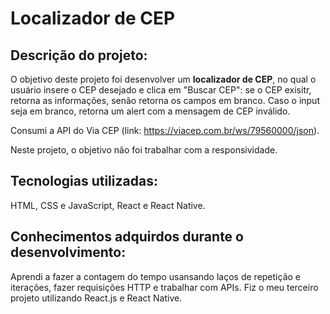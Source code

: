 # Localizador de CEP

## Descrição do projeto:
O objetivo deste projeto foi desenvolver um <b>localizador de CEP</b>, no qual o usuário insere o CEP desejado e clica em "Buscar CEP": se o CEP exisitr, retorna as informações, senão retorna os campos em branco. Caso o input seja em branco, retorna um alert com a mensagem de CEP inválido.

Consumi a API do Via CEP (link: https://viacep.com.br/ws/79560000/json).

Neste projeto, o objetivo não foi trabalhar com a responsividade.

## Tecnologias utilizadas:
HTML, CSS e JavaScript, React e React Native.

## Conhecimentos adquirdos durante o desenvolvimento:
Aprendi a fazer a contagem do tempo usansando laços de repetição e iterações, fazer requisições HTTP e trabalhar com APIs. Fiz o meu terceiro projeto utilizando React.js e React Native.
